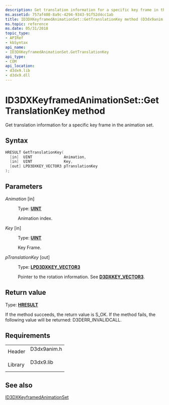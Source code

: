 ```yaml
---
description: Get translation information for a specific key frame in the animation set.
ms.assetid: 757af408-8a9c-4294-9343-91f52d4cc1ab
title: ID3DXKeyframedAnimationSet::GetTranslationKey method (D3dx9anim.h)
ms.topic: reference
ms.date: 05/31/2018
topic_type: 
- APIRef
- kbSyntax
api_name: 
- ID3DXKeyframedAnimationSet.GetTranslationKey
api_type: 
- COM
api_location: 
- d3dx9.lib
- d3dx9.dll
---
```


# ID3DXKeyframedAnimationSet::GetTranslationKey method

Get translation information for a specific key frame in the animation set.

## Syntax


```C++
HRESULT GetTranslationKey(
  [in]  UINT              Animation,
  [in]  UINT              Key,
  [out] LPD3DXKEY_VECTOR3 pTranslationKey
);
```



## Parameters

<dl> <dt>

*Animation* \[in\]
</dt> <dd>

Type: **[**UINT**](../winprog/windows-data-types.md)**

Animation index.

</dd> <dt>

*Key* \[in\]
</dt> <dd>

Type: **[**UINT**](../winprog/windows-data-types.md)**

Key Frame.

</dd> <dt>

*pTranslationKey* \[out\]
</dt> <dd>

Type: **[**LPD3DXKEY\_VECTOR3**](d3dxkey-vector3.md)**

Pointer to the rotation information. See [**D3DXKEY\_VECTOR3**](d3dxkey-vector3.md).

</dd> </dl>

## Return value

Type: **[**HRESULT**](https://msdn.microsoft.com/library/Bb401631(v=MSDN.10).aspx)**

If the method succeeds, the return value is S\_OK. If the method fails, the following value will be returned: D3DERR\_INVALIDCALL.

## Requirements



|                    |                                                                                        |
|--------------------|----------------------------------------------------------------------------------------|
| Header<br/>  | <dl> <dt>D3dx9anim.h</dt> </dl> |
| Library<br/> | <dl> <dt>D3dx9.lib</dt> </dl>   |



## See also

<dl> <dt>

[ID3DXKeyframedAnimationSet](id3dxkeyframedanimationset.md)
</dt> </dl>

 

 
